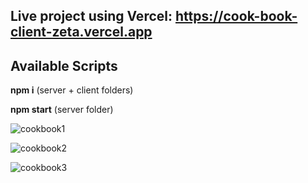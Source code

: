 ## Live project using Vercel: https://cook-book-client-zeta.vercel.app

## Available Scripts

**npm i** (server + client folders)

**npm start** (server folder)

![cookbook1](https://github.com/BiranV/CookBook/assets/59264488/7e2f4ecb-910c-4aab-b202-0260a3fc5659)

![cookbook2](https://github.com/BiranV/CookBook/assets/59264488/199228f0-cd36-4549-bd89-89a55e1b287a)

![cookbook3](https://github.com/BiranV/CookBook/assets/59264488/d41fc075-0bd9-47c3-a3ed-459f89e84c6d)
